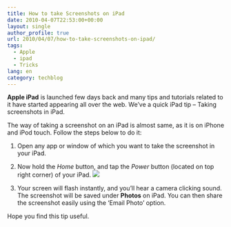 ```yaml
---
title: How to take Screenshots on iPad
date: 2010-04-07T22:53:00+00:00
layout: single
author_profile: true
url: 2010/04/07/how-to-take-screenshots-on-ipad/
tags:
  - Apple
  - ipad
  - Tricks
lang: en
category: techblog
---
```

**Apple iPad** is launched few days back and many tips and tutorials related to it have started appearing all over the web. We’ve a quick iPad tip – Taking screenshots in iPad.

The way of taking a screenshot on an iPad is almost same, as it is on iPhone and iPod touch. Follow the steps below to do it:

1. Open any app or window of which you want to take the screenshot in your iPad.  
2. Now hold the _Home_ button, and tap the _Power_ button (located on top right corner) of your iPad.
[![](http://2.bp.blogspot.com/_vaUVXcmC3OI/S70FS0bIvdI/AAAAAAAAB0c/XppncrYIuxY/s1600/ipad.jpg)](http://2.bp.blogspot.com/_vaUVXcmC3OI/S70FS0bIvdI/AAAAAAAAB0c/XppncrYIuxY/s1600-h/ipad.jpg)

3. Your screen will flash instantly, and you’ll hear a camera clicking sound. The screenshot will be saved under **Photos** on iPad. You can then share the screenshot easily using the ‘Email Photo’ option.

Hope you find this tip useful.
